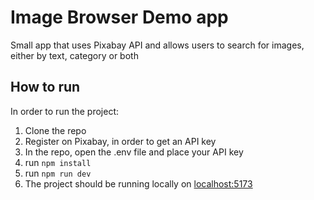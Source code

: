 # Image Browser Demo app

Small app that uses Pixabay API and allows users to search for images,
either by text, category or both

## How to run

In order to run the project: 
1. Clone the repo
2. Register on Pixabay, in order to get an API key
3. In the repo, open the .env file and place your API key
4. run ``` npm install ```
5. run ``` npm run dev ```
6. The project should be running locally on [localhost:5173](http://localhost:5173/)
